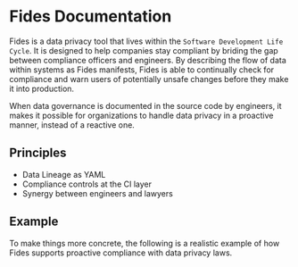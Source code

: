 # Fides Documentation

Fides is a data privacy tool that lives within the `Software Development Life Cycle`. It is designed to help companies stay compliant by briding the gap between compliance officers and engineers. By describing the flow of data within systems as Fides manifests, Fides is able to continually check for compliance and warn users of potentially unsafe changes before they make it into production.

When data governance is documented in the source code by engineers, it makes it possible for organizations to handle data privacy in a proactive manner, instead of a reactive one.

## Principles

* Data Lineage as YAML
* Compliance controls at the CI layer
* Synergy between engineers and lawyers

## Example

To make things more concrete, the following is a realistic example of how Fides supports proactive compliance with data privacy laws.
